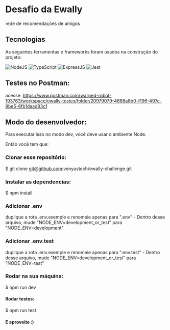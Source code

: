 # Desafio da Ewally

rede de recomendações de amigos

## Tecnologias

As seguintes ferramentas e frameworks foram usados na construção do projeto:

![NodeJS](https://img.shields.io/badge/Node.js-43853D?style=flat-square&logo=node.js&logoColor=white)
![TypeScript](https://img.shields.io/badge/TypeScript-007ACC?style=flat-square&logo=typescript&logoColor=white)
![ExpressJS](https://img.shields.io/badge/Express.js-404D59?style=flat-square&logo=express&logoColor=white)
![Jest](https://img.shields.io/badge/Jest-C21325?style=flat-square&logo=jest&logoColor=white)

## Testes no Postman: 
acesse: https://www.postman.com/warped-robot-193763/workspace/ewally-testes/folder/20979079-4688a8b0-f196-497e-9be5-6fb1daad93c1

## Modo do desenvolvedor:

Para executar isso no modo dev, você deve usar o ambiente Node.

Então você tem que:

### Clonar esse repositório:

$ git clone git@github.com:venyustech/ewally-challenge.git

### Instalar as dependencias:

$ npm install

### Adicionar .env

duplique a rota .env.exemple e renomeie apenas para ".env" - Dentro desse arquivo, mude "NODE_ENV=development_or_test" para "NODE_ENV=development"

### Adicionar .env.test

duplique a rota .env.exemple e renomeie apenas para ".env.test" - Dentro desse arquivo, mude "NODE_ENV=development_or_test" para "NODE_ENV=test"

### Rodar na sua máquina:

$ npm run dev

#### Rodar testes:

$ npm run test

#### E aproveite :)
